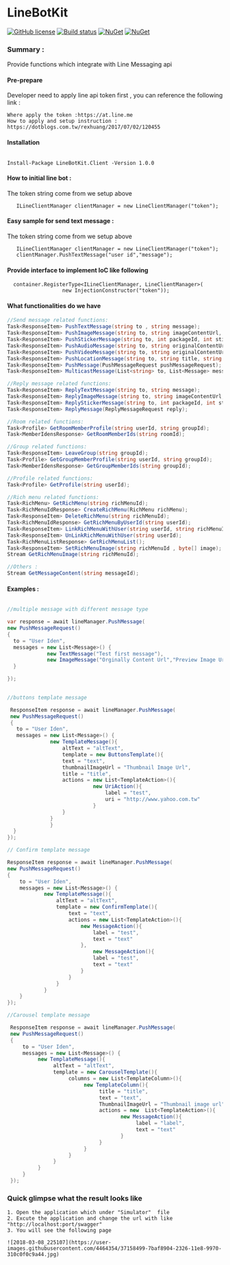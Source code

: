 # LineBotKit

[![GitHub license](https://img.shields.io/badge/license-Apache%202-green.svg)](https://raw.githubusercontent.com/dlemstra/line-bot-sdk-dotnet/master/License.txt)
[![Build status](https://ci.appveyor.com/api/projects/status/gh28puo0n0cv1re3?svg=true)](https://ci.appveyor.com/project/holmes2136/linebotkit)
[![NuGet](https://img.shields.io/badge/nuget-v1.0.7-blue.svg)](https://www.nuget.org/packages/LineBotKit.Client/1.0.7)
[![NuGet](https://img.shields.io/badge/swagger-valid-green.svg)](https://www.nuget.org/packages/LineBotKit.Client/1.0.7)

### Summary :
Provide functions which integrate with Line Messaging api

#### Pre-prepare
Developer need to apply line api token first , you can reference the following link :
```
Where apply the token :https://at.line.me
How to apply and setup instruction : https://dotblogs.com.tw/rexhuang/2017/07/02/120455
```

#### Installation
```

Install-Package LineBotKit.Client -Version 1.0.0

```

#### How to initial line bot :
The token string come from we setup above
```
   ILineClientManager clientManager = new LineClientManager("token");
```

#### Easy sample for send text message :
The token string come from we setup above
```
   ILineClientManager clientManager = new LineClientManager("token");
   clientManager.PushTextMessage("user id","message");
```

#### Provide interface to implement IoC like following
```
  container.RegisterType<ILineClientManager, LineClientManager>(
                  new InjectionConstructor("token"));
```

#### What functionalities do we have
```cs  
//Send message related functions:
Task<ResponseItem> PushTextMessage(string to , string message);
Task<ResponseItem> PushImageMessage(string to, string imageContentUrl, string imagePreviewUrl);
Task<ResponseItem> PushStickerMessage(string to, int packageId, int stickerId);
Task<ResponseItem> PushAudioMessage(string to, string originalContentUrl, int duration);
Task<ResponseItem> PushVideoMessage(string to, string originalContentUrl, string previewImageUrl);
Task<ResponseItem> PushLocationMessage(string to, string title, string address , decimal latitude , decimal longitude);
Task<ResponseItem> PushMessage(PushMessageRequest pushMessageRequest);
Task<ResponseItem> MulticastMessage(List<string> to, List<Message> messages);

//Reply message related functions:
Task<ResponseItem> ReplyTextMessage(string to, string message);
Task<ResponseItem> ReplyImageMessage(string to, string imageContentUrl, string imagePreviewUrl);
Task<ResponseItem> ReplyStickerMessage(string to, int packageId, int stickerId);
Task<ResponseItem> ReplyMessage(ReplyMessageRequest reply);

//Room related functions:
Task<Profile> GetRoomMemberProfile(string userId, string groupId);
Task<MemberIdensResponse> GetRoomMemberIds(string roomId);

//Group related functions:
Task<ResponseItem> LeaveGroup(string groupId);
Task<Profile> GetGroupMemberProfile(string userId, string groupId);
Task<MemberIdensResponse> GetGroupMemberIds(string groupId);

//Profile related functions:
Task<Profile> GetProfile(string userId);

//Rich menu related functions:
Task<RichMenu> GetRichMenu(string richMenuId);
Task<RichMenuIdResponse> CreateRichMenu(RichMenu richMenu);
Task<ResponseItem> DeleteRichMenu(string richMenuId);
Task<RichMenuIdResponse> GetRichMenuByUserId(string userId);
Task<ResponseItem> LinkRichMenuWithUser(string userId, string richMenuId);
Task<ResponseItem> UnLinkRichMenuWithUser(string userId);
Task<RichMenuListResponse> GetRichMenuList();
Task<ResponseItem> SetRichMenuImage(string richMenuId , byte[] image);
Stream GetRichMenuImage(string richMenuId);

//Others : 
Stream GetMessageContent(string messageId);

``` 

#### Examples :
```cs  

//multiple message with different message type

var response = await lineManager.PushMessage(
new PushMessageRequest()
{
  to = "User Iden",
  messages = new List<Message>() {
             new TextMessage("Test first message"),
             new ImageMessage("Orginally Content Url","Preview Image Url")
  }

});
            

//buttons template message

 ResponseItem response = await lineManager.PushMessage(
 new PushMessageRequest()
 {
   to = "User Iden",
   messages = new List<Message>() {
              new TemplateMessage(){
                  altText = "altText",
                  template = new ButtonsTemplate(){
                  text = "text",
                  thumbnailImageUrl = "Thumbnail Image Url",
                  title = "title",
                  actions = new List<TemplateAction>(){
                            new UriAction(){
                                label = "test",
                                uri = "http://www.yahoo.com.tw"
                            }
                  }
              }
              }
  }
});

// Confirm template message

ResponseItem response = await lineManager.PushMessage(
new PushMessageRequest()
{
    to = "User Iden",
    messages = new List<Message>() {
            new TemplateMessage(){
                altText = "altText",
                template = new ConfirmTemplate(){
                    text = "text",
                    actions = new List<TemplateAction>(){
                        new MessageAction(){
                            label = "test",
                            text = "text"
                        },
                            new MessageAction(){
                            label = "test",
                            text = "text"
                        }
                    }
                }
            }
    }
});

//Carousel template message

 ResponseItem response = await lineManager.PushMessage(
 new PushMessageRequest()
 {
     to = "User Iden",
     messages = new List<Message>() {
          new TemplateMessage(){
               altText = "altText",
               template = new CarouselTemplate(){
                    columns = new List<TemplateColumn>(){
                         new TemplateColumn(){
                              title = "title",
                              text = "text",
                              ThumbnailImageUrl = "Thumbnail image url",
                              actions = new  List<TemplateAction>(){
                                     new MessageAction(){
                                          label = "label",
                                          text = "text"
                                     }
                              }
                         }
                    }
               }
          }
     }
 });


```

### Quick glimpse what the result looks like
``` 
1. Open the application which under "Simulator"  file
2. Excute the application and change the url with like "http://localhost:port/swagger"
3. You will see the following page

![2018-03-08_225107](https://user-images.githubusercontent.com/4464354/37158499-7baf8904-2326-11e8-9970-310c0f0c9a44.jpg)

``` 



